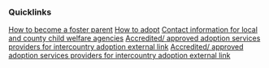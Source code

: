 <div
  class="usa-summary-box quicklinks"
  role="region"
  aria-labelledby="summary-box-key-information"
>
  <div class="usa-summary-box__body">
    <h3 class="usa-summary-box__heading" id="summary-box-key-information">
      Quicklinks
    </h3>
    <div class="usa-summary-box__text">
      <a href="">How to become a foster parent</a>
      <a href="">How to adopt</a>
      <a href="">Contact information for local and county child welfare agencies</a>
      <a href="">Accredited/ approved adoption services providers for intercountry adoption external link</a>
      <a href="">Accredited/ approved adoption services providers for intercountry adoption external link</a>
    </div>
  </div>
</div>